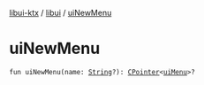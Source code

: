 [libui-ktx](../index.md) / [libui](index.md) / [uiNewMenu](./ui-new-menu.md)

# uiNewMenu

`fun uiNewMenu(name: `[`String`](https://kotlinlang.org/api/latest/jvm/stdlib/kotlin/-string/index.html)`?): `[`CPointer`](../kotlinx.cinterop/-c-pointer/index.md)`<`[`uiMenu`](ui-menu.md)`>?`